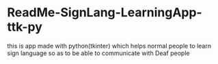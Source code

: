 # ReadMe-SignLang-LearningApp-ttk-py
this is app made with python(tkinter) which helps normal people to learn sign language so as to be able to communicate with Deaf people
